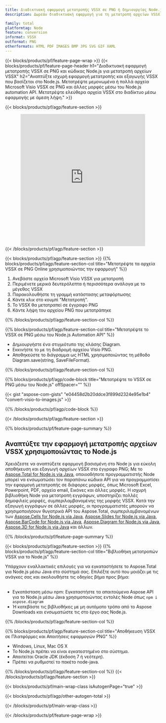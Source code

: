 ```yaml
---
title: Διαδικτυακή εφαρμογή μετατροπής VSSX σε PNG ή δημιουργίας Node.js για μετατροπή αρχείων VSSX
description: Δωρεάν διαδικτυακή εφαρμογή για τη μετατροπή αρχείων VSSX σε PNG. Κώδικας βιβλιοθήκης μετατροπών Node.js για έγγραφα του Microsoft Visio VSSX.  

family: total
platformtag: Node
feature: conversion
informat: VSSX
outformat: PNG
otherformats: HTML PDF IMAGES BMP JPG SVG GIF XAML
---
```

{{< blocks/products/pf/feature-page-wrap >}}
{{< blocks/products/pf/feature-page-header h1="Διαδικτυακή εφαρμογή μετατροπής VSSX σε PNG και κώδικας Node.js για μετατροπή αρχείων VSSX" h2="Αναπτύξτε ισχυρή εφαρμογή μετατροπής και εξαγωγής VSSX που βασίζεται στο Node.js.  Μετατρέψτε μεμονωμένα ή πολλά αρχεία Microsoft Visio VSSX σε PNG και άλλες μορφές μέσω του Node.js automation API.  Μετατρέψτε ελεύθερα αρχεία VSSX στο διαδίκτυο μέσω εφαρμογής με άμεση λήψη." >}}


{{< blocks/products/pf/agp/feature-section >}}

<div class="container-fluid agp-content bg-white aboutfile box-1 vh100 section nopbtm">
<div class=container>
<div class=row>
<div class="demobox tc col-md-12 padding-0" align="center">

<iframe title="Δωρεάν διαδικτυακή εφαρμογή μετατροπής VSSX σε PNG" style="border: none; height: 426px;" scrolling="no" src="https://total-conversion-app-65z5r2lp.k8s.dynabic.com/?to=png&from=vssx" id="child-iframe" width="80%"></iframe>

</div></div>
</div></div>
{{< /blocks/products/pf/agp/feature-section >}}


{{< blocks/products/pf/agp/feature-section >}}
{{% blocks/products/pf/agp/feature-section-col title="Μετατρέψτε τα αρχεία VSSX σε PNG Online χρησιμοποιώντας την εφαρμογή" %}}

1. Ανεβάστε αρχεία Microsoft Visio VSSX για μετατροπή
1. Περιμένετε μερικά δευτερόλεπτα ή περισσότερα ανάλογα με το μέγεθος VSSX
1. Παρακολουθήστε τη γραμμή κατάστασης μεταφόρτωσης
1. Κάντε κλικ στο κουμπί "Μετατροπή".
1. Το VSSX θα μετατραπεί σε έγγραφο PNG
1. Κάντε λήψη του αρχείου PNG που μετατράπηκε

{{% /blocks/products/pf/agp/feature-section-col %}}

{{% blocks/products/pf/agp/feature-section-col title="Μετατρέψτε το VSSX σε PNG μέσω του Node.js Automation API" %}}

- Δημιουργήστε ένα στιγμιότυπο της κλάσης Diagram.
- Εκκινήστε το με τη διαδρομή αρχείου Visio PNG.
- Αποθηκεύστε το διάγραμμα ως HTML χρησιμοποιώντας τη μέθοδο Diagram.save(string, SaveFileFormat).

{{% /blocks/products/pf/agp/feature-section-col %}}

{{% blocks/products/pf/agp/code-block title="Μετατρέψτε το VSSX σε PNG μέσω του Node.js" offSpacer="" %}}

{{< gist "aspose-com-gists" "e04458d2b20ddce3f899d2324e95e1b4" "convert-visio-to-images.js" >}}

{{% /blocks/products/pf/agp/code-block %}}

{{< /blocks/products/pf/agp/feature-section >}}

{{% blocks/products/pf/feature-page-summary %}}

<h2>Αναπτύξτε την εφαρμογή μετατροπής αρχείων VSSX χρησιμοποιώντας το Node.js</h2>

Χρειάζεστε να αναπτύξετε εφαρμογή βασισμένη στο Node js για εύκολη αποθήκευση και εξαγωγή αρχείων VSSX στο έγγραφο PNG;  Με το [Aspose.Total for Node.js via Java](https://products.aspose.com/total/el/nodejs-java/), οποιοσδήποτε προγραμματιστής Node μπορεί να ενσωματώσει τον παραπάνω κώδικα API για να προγραμματίσει την εφαρμογή μετατροπής σε διάφορες μορφές, όπως Microsoft Excel, Powerpoint, PDF, αρχεία email, Εικόνες και άλλες μορφές.  Η ισχυρή βιβλιοθήκη Node για μετατροπή εγγράφων, υποστηρίζει πολλές δημοφιλείς μορφές, συμπεριλαμβανομένης της μορφής VSSX.  Κατά την εξαγωγή εγγράφων σε άλλες μορφές, οι προγραμματιστές μπορούν να χρησιμοποιήσουν θυγατρικά API του Aspose.Total, συμπεριλαμβανομένων των [Aspose.Cells for Node.js via Java](https://products.aspose.com/cells/el/nodejs-java/), [Aspose.Slides for Node.js via Java](https://products.aspose.com/slides/el/nodejs-java/), [Aspose.BarCode for Node.js via Java](https://products.aspose.com/barcode/el/nodejs-java/), [Aspose.Diagram for Node.js via Java](https://products.aspose.com/diagram/el/nodejs-java/), [Aspose.3D for Node.js via Java](https://products.aspose.com/3d/el/nodejs-java/) και άλλων.  
 
 

{{% /blocks/products/pf/feature-page-summary %}}

{{< blocks/products/pf/agp/feature-section >}}
{{% blocks/products/pf/agp/feature-section-col title="Βιβλιοθήκη μετατροπών VSSX για το Node.js" %}}

Υπάρχουν εναλλακτικές επιλογές για να εγκαταστήσετε το Aspose.Total για Node.js μέσω Java στο σύστημά σας.  Επιλέξτε αυτό που μοιάζει με τις ανάγκες σας και ακολουθήστε τις οδηγίες βήμα προς βήμα:<br /><br />

- Εγκατάσταση μέσω npm: Εγκαταστήστε τα απαιτούμενα Aspose API για το Node.js μέσω Java χρησιμοποιώντας εντολές Node όπως ```npm i aspose.diagram```
- Ή κατεβάστε τις βιβλιοθήκες με μη αυτόματο τρόπο από το Aspose Downloads και ενσωματώστε τις στο έργο σας Node.js.

{{% /blocks/products/pf/agp/feature-section-col %}}

{{% blocks/products/pf/agp/feature-section-col title="Αποθήκευση VSSX σε Πλατφόρμες και Απαιτήσεις εφαρμογών PNG" %}}

- Windows, Linux, Mac OS X
- Το Node.js πρέπει να είναι εγκατεστημένο στο σύστημα.
- Απαιτείται Oracle JDK (έκδοση 7 ή νεότερη).
- Πρέπει να ρυθμιστεί το πακέτο node-java.

{{% /blocks/products/pf/agp/feature-section-col %}}
{{< /blocks/products/pf/agp/feature-section >}}

{{< blocks/products/pf/main-wrap-class isAutogenPage="true" >}}

{{< blocks/products/pf/agp/other-autogen-total >}}

{{< /blocks/products/pf/main-wrap-class >}}

{{< /blocks/products/pf/feature-page-wrap >}}